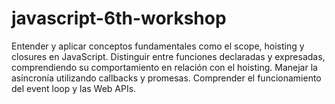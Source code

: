 # javascript-6th-workshop
Entender y aplicar conceptos fundamentales como el scope, hoisting y closures en JavaScript. Distinguir entre funciones declaradas y expresadas, comprendiendo su comportamiento en relación con el hoisting. Manejar la asincronía utilizando callbacks y promesas. Comprender el funcionamiento del event loop y las Web APIs.
